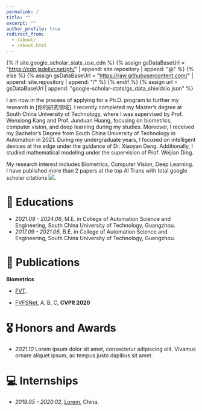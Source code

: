 ```yaml
---
permalink: /
title: ""
excerpt: ""
author_profile: true
redirect_from: 
  - /about/
  - /about.html
---
```


{% if site.google_scholar_stats_use_cdn %}
{% assign gsDataBaseUrl = "https://cdn.jsdelivr.net/gh/" | append: site.repository | append: "@" %}
{% else %}
{% assign gsDataBaseUrl = "https://raw.githubusercontent.com/" | append: site.repository | append: "/" %}
{% endif %}
{% assign url = gsDataBaseUrl | append: "google-scholar-stats/gs_data_shieldsio.json" %}

<span class='anchor' id='about-me'></span>


I am now in the process of applying for a Ph.D. program to further my research in [你的研究领域]. I recently completed my Master’s degree at South China University of Technology, where I was supervised by Prof. Wenxiong Kang and Prof. Junduan Huang, focusing on biometrics, computer vision, and deep learning during my studies. Moreover, I received my Bachelor’s Degree from South China University of Technology in Automation in 2021. During my undergraduate years, I focused on intelligent devices at the edge under the guidance of Dr. Xiaoyan Deng. Additionally, I studied mathematical modeling under the supervision of Prof. Weijian Ding.

My research interest includes Biometrics, Computer Vision, Deep Learning.
I have published more than 2 papers at the top AI Trans with total google scholar citations <img src="https://img.shields.io/endpoint?url={{ url | url_encode }}&logo=Google%20Scholar&labelColor=f6f6f6&color=9cf&style=flat&label=citations"></a>.

# 📖 Educations
- *2021.09 - 2024.06*, M.E. in College of Automation Science and Engineering, South China University of Technology, Guangzhou. 
- *2017.09 - 2021.06*, B.E. in College of Automation Science and Engineering, South China University of Technology, Guangzhou. 


# 📝 Publications 

<div class='paper-box'>
<!-- <div class='paper-box-image'>
<div>
<div class="badge">CVPR 2016</div>
<img src='images/500x300.png' alt="sym" width="100%">
</div>
</div> -->
<div class='paper-box-text' markdown="1">

<!-- [Deep Residual Learning for Image Recognition](https://openaccess.thecvf.com/content_cvpr_2016/papers/He_Deep_Residual_Learning_CVPR_2016_paper.pdf)

**Kaiming He**, Xiangyu Zhang, Shaoqing Ren, Jian Sun -->

**Biometrics** 
<strong><span class='show_paper_citations' data='GYHA_S8AAAAJ:d1gkVwhDpl0C'></span></strong>
- [FVT](https://scholar.google.com/citations?view_op=view_citation&hl=zh-CN&user=GYHA_S8AAAAJ&citation_for_view=GYHA_S8AAAAJ:d1gkVwhDpl0C). 
</div>
</div>

<strong><span class='show_paper_citations' data='GYHA_S8AAAAJ:9yKSN-GCB0IC'></span></strong>
- [FVFSNet](https://scholar.google.com/citations?view_op=view_citation&hl=zh-CN&user=GYHA_S8AAAAJ&citation_for_view=GYHA_S8AAAAJ:9yKSN-GCB0IC), A, B, C, **CVPR 2020**

# 🎖 Honors and Awards
- *2021.10* Lorem ipsum dolor sit amet, consectetur adipiscing elit. Vivamus ornare aliquet ipsum, ac tempus justo dapibus sit amet. 

# 💻 Internships
- *2019.05 - 2020.02*, [Lorem](https://github.com/), China.
